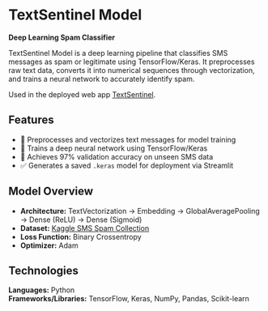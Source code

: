 # TextSentinel Model
**Deep Learning Spam Classifier**

TextSentinel Model is a deep learning pipeline that classifies SMS messages as spam or legitimate using TensorFlow/Keras.
It preprocesses raw text data, converts it into numerical sequences through vectorization, and trains a neural network to accurately identify spam.

Used in the deployed web app [TextSentinel](https://github.com/sanjitmukesh/textsentinel-app).

## Features
- 🧩 Preprocesses and vectorizes text messages for model training
- 🧪 Trains a deep neural network using TensorFlow/Keras
- 🎯 Achieves 97% validation accuracy on unseen SMS data
- ✅ Generates a saved `.keras` model for deployment via Streamlit

## Model Overview
- **Architecture:** TextVectorization → Embedding → GlobalAveragePooling → Dense (ReLU) → Dense (Sigmoid)
- **Dataset:** [Kaggle SMS Spam Collection](https://www.kaggle.com/datasets/uciml/sms-spam-collection-dataset)
- **Loss Function:** Binary Crossentropy
- **Optimizer:** Adam


## Technologies
**Languages:** Python  
**Frameworks/Libraries:** TensorFlow, Keras, NumPy, Pandas, Scikit-learn
